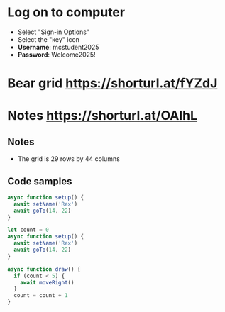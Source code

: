 # Log on to computer

* Select "Sign-in Options"
* Select the "key" icon
* **Username**: mcstudent2025
* **Password**: Welcome2025!

# Bear grid https://shorturl.at/fYZdJ
# Notes https://shorturl.at/OAlhL
## Notes
* The grid is 29 rows by 44 columns



## Code samples
```js
async function setup() {
  await setName('Rex')
  await goTo(14, 22)
}
```

```js
let count = 0
async function setup() {
  await setName('Rex')
  await goTo(14, 22)
}

async function draw() {
  if (count < 5) {
    await moveRight()
  }
  count = count + 1
}
```
